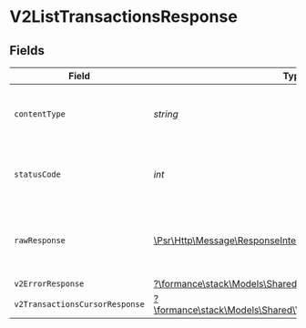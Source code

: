 # V2ListTransactionsResponse


## Fields

| Field                                                                                                              | Type                                                                                                               | Required                                                                                                           | Description                                                                                                        |
| ------------------------------------------------------------------------------------------------------------------ | ------------------------------------------------------------------------------------------------------------------ | ------------------------------------------------------------------------------------------------------------------ | ------------------------------------------------------------------------------------------------------------------ |
| `contentType`                                                                                                      | *string*                                                                                                           | :heavy_check_mark:                                                                                                 | HTTP response content type for this operation                                                                      |
| `statusCode`                                                                                                       | *int*                                                                                                              | :heavy_check_mark:                                                                                                 | HTTP response status code for this operation                                                                       |
| `rawResponse`                                                                                                      | [\Psr\Http\Message\ResponseInterface](https://www.php-fig.org/psr/psr-7/#33-psrhttpmessageresponseinterface)       | :heavy_minus_sign:                                                                                                 | Raw HTTP response; suitable for custom response parsing                                                            |
| `v2ErrorResponse`                                                                                                  | [?\formance\stack\Models\Shared\V2ErrorResponse](../../models/shared/V2ErrorResponse.md)                           | :heavy_minus_sign:                                                                                                 | Error                                                                                                              |
| `v2TransactionsCursorResponse`                                                                                     | [?\formance\stack\Models\Shared\V2TransactionsCursorResponse](../../models/shared/V2TransactionsCursorResponse.md) | :heavy_minus_sign:                                                                                                 | OK                                                                                                                 |